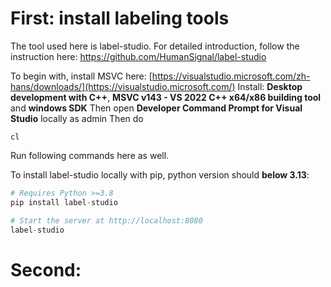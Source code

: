 # First: install labeling tools
The tool used here is label-studio.
For detailed introduction, follow the instruction here: https://github.com/HumanSignal/label-studio

To begin with, install MSVC here: [https://visualstudio.microsoft.com/zh-hans/downloads/](https://visualstudio.microsoft.com/)
Install: **Desktop development with C++**, **MSVC v143 - VS 2022 C++ x64/x86 building tool** and **windows SDK**
Then open **Developer Command Prompt for Visual Studio** locally as admin
Then do
```shell
cl
```

Run following commands here as well.

To install label-studio locally with pip, python version should **below 3.13**:
```python
# Requires Python >=3.8
pip install label-studio

# Start the server at http://localhost:8080
label-studio
```

# Second: 
